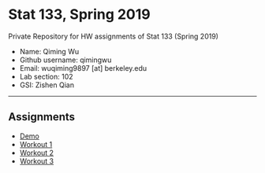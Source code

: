 # Stat 133, Spring 2019

Private Repository for HW assignments of Stat 133 (Spring 2019)

- Name: Qiming Wu
- Github username: qimingwu
- Email: wuqiming9897 [at] berkeley.edu
- Lab section: 102
- GSI: Zishen Qian

-----

## Assignments

- [Demo](https://github.com/stat133-sp19/hw-stat133-qimingwu/tree/master/demo)
- [Workout 1](https://github.com/stat133-sp19/hw-stat133-qimingwu/tree/master/workout01)
- [Workout 2](https://github.com/stat133-sp19/hw-stat133-qimingwu/tree/master/workout02)
- [Workout 3](https://github.com/stat133-sp19/hw-stat133-qimingwu/tree/master/binomial)


